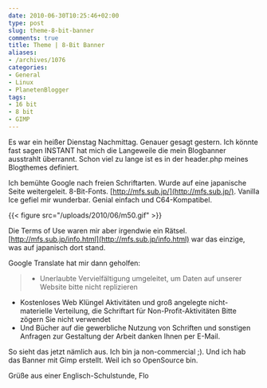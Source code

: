 ```yaml
---
date: 2010-06-30T10:25:46+02:00
type: post
slug: theme-8-bit-banner
comments: true
title: Theme | 8-Bit Banner
aliases:
- /archives/1076
categories:
- General
- Linux
- PlanetenBlogger
tags:
- 16 bit
- 8 bit
- GIMP
---
```


Es war ein heißer Dienstag Nachmittag. Genauer gesagt gestern. Ich könnte fast sagen INSTANT hat mich die Langeweile die mein Blogbanner ausstrahlt überrannt. Schon viel zu lange ist es in der header.php meines Blogthemes definiert.

Ich bemühte Google nach freien Schriftarten. Wurde auf eine japanische Seite weitergeleit. 8-Bit-Fonts. [http://mfs.sub.jp/](http://mfs.sub.jp/). Vanilla Ice gefiel mir wunderbar. Genial einfach und C64-Kompatibel.

{{< figure src="/uploads/2010/06/m50.gif" >}}

Die Terms of Use waren mir aber irgendwie ein Rätsel. [http://mfs.sub.jp/info.html](http://mfs.sub.jp/info.html) war das einzige, was auf japanisch dort stand.

Google Translate hat mir dann geholfen:


> - Unerlaubte Vervielfältigung umgeleitet, um Daten auf unserer Website bitte nicht replizieren
- Kostenloses Web Klüngel Aktivitäten und groß angelegte nicht-materielle Verteilung, die Schriftart für Non-Profit-Aktivitäten Bitte zögern Sie nicht verwendet
- Und Bücher auf die gewerbliche Nutzung von Schriften und sonstigen Anfragen zur Gestaltung der Arbeit danken Ihnen per E-Mail.


So sieht das jetzt nämlich aus. Ich bin ja non-commercial ;). Und ich hab das Banner mit Gimp erstellt. Weil ich so OpenSource bin.

Grüße aus einer Englisch-Schulstunde,
Flo
